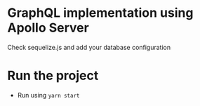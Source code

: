 # GraphQL implementation using Apollo Server

Check sequelize.js and add your database configuration

# Run the project
- Run using `yarn start`